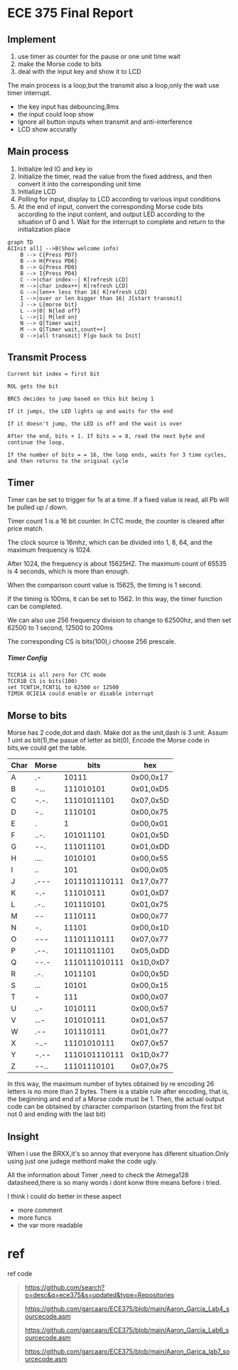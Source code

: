 # ECE 375 Final Report

## Implement

1. use timer as counter for the pause or one unit time wait
2. make the Morse code to bits
3. deal  with the input key and show it to LCD

The main process is a loop,but the transmit also a loop,only the wait use timer interrupt.

- the key input has debouncing,8ms
- the input could loop show
- Ignore all button inputs when transmit and anti-interference
- LCD show accuratly

## Main process

1. Initialize led IO and key io
2. Initialize the timer, read the value from the fixed address, and then convert it into the corresponding unit time
3. Initialize LCD
4. Polling for input, display to LCD according to various input conditions
5. At the end of input, convert the corresponding Morse code bits according to the input content, and output LED according to the situation of 0 and 1. Wait for the interrupt to complete and return to the initialization place



```mermaid
graph TD
A[Init all] -->B(Show welcome info)
    B --> C{Press PD7}
    B --> H{Press PD6}
    B --> G{Press PD0}
    B --> I{Press PD4}
    C -->|char index--| K[refresh LCD]
    H -->|char index++| K[refresh LCD]
    G -->|len++ less than 16| K[refresh LCD]
    I -->|over or len bigger than 16| J[start transmit]
    J --> L{morse bit}
    L -->|0| N{led off}
    L -->|1| M{led on}
    N --> Q[Timer wait]
    M --> Q[Timer wait,count++]
    Q -->|all transmit| F[go back to Init]
```



## Transmit Process

```
Current bit index = first bit

ROL gets the bit

BRCS decides to jump based on this bit being 1

If it jumps, the LED lights up and waits for the end

If it doesn't jump, the LED is off and the wait is over

After the end, bits + 1. If bits = = 8, read the next byte and continue the loop,

If the number of bits = = 16, the loop ends, waits for 3 time cycles, and then returns to the original cycle
```



## Timer

Timer can be set to trigger for 1s at a time. If a fixed value is read, all Pb will be pulled up / down.

Timer count 1 is a 16 bit counter. In CTC mode, the counter is cleared after price match.

The clock source is 16mhz, which can be divided into 1, 8, 64, and the maximum frequency is 1024.

After 1024, the frequency is about 15625HZ. The maximum count of 65535 is 4 seconds, which is more than enough.

When the comparison count value is 15625, the timing is 1 second.

If the timing is 100ms, it can be set to 1562. In this way, the timer function can be completed.

We can also use 256 frequency division to change to 62500hz, and then set 62500 to 1 second, 12500 to 200ms

The corresponding CS is bits(100),i choose 256 prescale.

##### Timer Config

```
TCCR1A is all zero for CTC mode
TCCR1B CS is bits(100)
set TCNT1H,TCNT1L to 62500 or 12500 
TIMSK OCIE1A could enable or disable interrupt
```



## Morse to bits

Morse has 2 code,dot and dash. Make dot as the unit,dash is 3 unit.  Assum 1 uint as bit(1),the pasue of letter as bit(0), Encode the Morse code in bits,we could get the table.

| Char | Morse | bits          | hex       |
| ---- | ----- | ------------- | --------- |
| A    | .-    | 10111         | 0x00,0x17 |
| B    | -...  | 111010101     | 0x01,0xD5 |
| C    | -.-.  | 11101011101   | 0x07,0x5D |
| D    | -..   | 1110101       | 0x00,0x75 |
| E    | .     | 1             | 0x00,0x01 |
| F    | ..-.  | 101011101     | 0x01,0x5D |
| G    | --.   | 111011101     | 0x01,0xDD |
| H    | ....  | 1010101       | 0x00,0x55 |
| I    | ..    | 101           | 0x00,0x05 |
| J    | .---  | 1011101110111 | 0x17,0x77 |
| K    | -.-   | 111010111     | 0x01,0xD7 |
| L    | .-..  | 101110101     | 0x01,0x75 |
| M    | --    | 1110111       | 0x00,0x77 |
| N    | -.    | 11101         | 0x00,0x1D |
| O    | ---   | 11101110111   | 0x07,0x77 |
| P    | .--.  | 10111011101   | 0x05,0xDD |
| Q    | --.-  | 1110111010111 | 0x1D,0xD7 |
| R    | .-.   | 1011101       | 0x00,0x5D |
| S    | ...   | 10101         | 0x00,0x15 |
| T    | -     | 111           | 0x00,0x07 |
| U    | ..-   | 1010111       | 0x00,0x57 |
| V    | ...-  | 101010111     | 0x01,0x57 |
| W    | .--   | 101110111     | 0x01,0x77 |
| X    | -..-  | 11101010111   | 0x07,0x57 |
| Y    | -.--  | 1110101110111 | 0x1D,0x77 |
| Z    | --..  | 11101110101   | 0x07,0x75 |

In this way, the maximum number of bytes obtained by re encoding 26 letters is no more than 2 bytes. There is a stable rule after encoding, that is, the beginning and end of a Morse code must be 1. Then, the actual output code can be obtained by character comparison (starting from the first bit not 0 and ending with the last bit)



## Insight

When i use the BRXX,it's so annoy that everyone has diferent situation.Only using just one judege methord make the code ugly.

All the information about Timer ,need to check the Atmega128 datasheed,there is so many words i dont konw thire means before i tried.

I think i could do better in these aspect

- more comment
- more funcs
- the var more readable

# ref

ref code

>https://github.com/search?o=desc&q=ece375&s=updated&type=Repositories
>
>https://github.com/garcaaro/ECE375/blob/main/Aaron_Garcia_Lab4_sourcecode.asm
>
>https://github.com/garcaaro/ECE375/blob/main/Aaron_Garcia_Lab6_sourcecode.asm
>
>https://github.com/garcaaro/ECE375/blob/main/Aaron_Garica_lab7_sourcecode.asm







